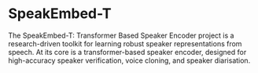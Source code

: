 # SpeakEmbed-T
The SpeakEmbed-T: Transformer Based Speaker Encoder project is a research-driven toolkit for learning robust speaker representations from speech. At its core is a transformer-based speaker encoder, designed for high-accuracy speaker verification, voice cloning, and speaker diarisation.
